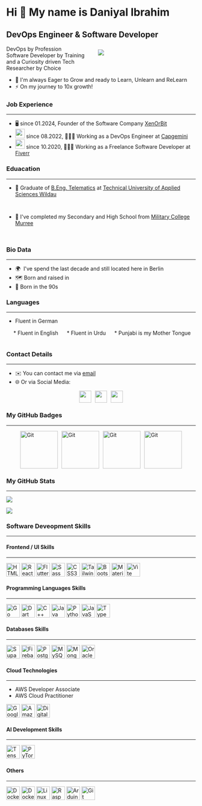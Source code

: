 Hi 👋 My name is Daniyal Ibrahim
================================

DevOps Engineer & Software Developer
---

<div style="width:250px; display: block; float: right; padding:10px;">
    <img src="https://lh3.googleusercontent.com/drive-viewer/AK7aPaDftxi4ixS_nKqQSx8qL5z24Ihfll9eJa7vZUVynuQ9b49zHV8oV4DeocY9WJUoeMI0l5w5BDtDSGINYBhrLfMAMrvgew=w2560-h1243" width="auto" height="auto"/>
</div>

<p>
    DevOps by Profession
    <br/>
    Software Developer by Training
    <br/> 
    and a Curiosity driven Tech Researcher by Choice
    <br/>
</p>

* 🧠  I'm always Eager to Grow and ready to Learn, Unlearn and ReLearn
* ⚡  On my journey to 10x growth!

### Job Experience
-----------------
* 🖥️ since 01.2024, Founder of the Software Company [XenOrBit](https://xenorbit.com)
* <img src="https://encrypted-tbn0.gstatic.com/images?q=tbn:ANd9GcRLLstVwDcORp7VjBIr_twK8_gTtiGQR8OtsYotSMrqsL0zovi6kp5-6rJFq5GS8on6pJw&usqp=CAU" width="auto" height="25"/>  since 08.2022, 🧑🏾‍💻 Working as a DevOps Engineer at [Capgemini](https://www.capgemini.com/de-de/) <img src="https://www.countryflags.com/wp-content/uploads/germany-flag-png-large.png" width="auto" height="15"/>
* <img src="https://pbs.twimg.com/profile_images/1453339438029869059/Mpk9QXje_400x400.jpg" width="auto" height="25"/> since 10.2020, 🧑🏾‍💻 Working as a Freelance Software Developer at [Fiverr](https://www.fiverr.com/notyouravgdev) 


### Eduacation
-----------------

* 🏫  Graduate of [B.Eng. Telematics](https://en.th-wildau.de/index.php?id=23510) at [Technical University of Applied Sciences Wildau](https://en.th-wildau.de/) 
<img src="https://www.countryflags.com/wp-content/uploads/germany-flag-png-large.png" width="auto" height="15"/>

* 🏫  I've completed my Secondary and High School from [Military College Murree](https://www.mcm.edu.pk/mcm/) 
<img src="https://www.countryflags.com/wp-content/uploads/pakistan-flag-png-large.png" width="auto" height="15"/>


### Bio Data
-----------------
* 🌍  I've spend the last decade and still located here in Berlin <img src="https://www.countryflags.com/wp-content/uploads/germany-flag-png-large.png" width="auto" height="15"/> 
* 🗺️ Born and raised in <img src="https://www.countryflags.com/wp-content/uploads/pakistan-flag-png-large.png" width="auto" height="15"/>
* 🎂 Born in the 90s <img src="https://www.countryflags.com/wp-content/uploads/pakistan-flag-png-large.png" width="auto" height="15"/>

### Languages
-----------------
* Fluent in German 
<img src="https://www.countryflags.com/wp-content/uploads/germany-flag-png-large.png" width="auto" height="15"/>
* Fluent in English 
<img src="https://www.countryflags.com/wp-content/uploads/united-kingdom-flag-png-large.png" width="auto" height="15"/>
* Fluent in Urdu 
<img src="https://www.countryflags.com/wp-content/uploads/pakistan-flag-png-large.png" width="auto" height="15"/>
* Punjabi is my Mother Tongue 
<img src="https://www.countryflags.com/wp-content/uploads/pakistan-flag-png-large.png" width="auto" height="15"/>


### Contact Details
-----------------

* ✉️ You can contact me via [email](mailto:daniyal.ibrahim10@gmail.com)
* 🌐 Or via Social Media:
 
<div style="display:flex; gap:10px; align-items:center; justify-content:center;">
    <a href="https://www.github.com/danyworks"> 
        <img src="https://raw.githubusercontent.com/danielcranney/readme-generator/main/public/icons/socials/github.svg" width="32" height="32" /> 
    </a>
    <a href="https://www.linkedin.com/in/daniyal-ibrahim"  >
        <img src="https://raw.githubusercontent.com/danielcranney/readme-generator/main/public/icons/socials/linkedin.svg" width="32" height="32" />
    </a>
    <a href="https://www.x.com/dany_439" target="_blank" > 
        <img src="https://raw.githubusercontent.com/danielcranney/readme-generator/main/public/icons/socials/twitter.svg" width="32" height="32" />
    </a>
</div>

### My GitHub Badges
----------------------------------------------------------------
<div style="display:flex; gap:10px; align-items:center; justify-content:center;">
    <a href="https://github.com/danyworks?tab=achievements&achievement=yolo" target="_blank">
        <img src="https://github.githubassets.com/images/modules/profile/achievements/yolo-default.png" width="100" height="100" alt="Git" />
    </a>
    <a href="https://github.com/danyworks?tab=achievements&achievement=quickdraw" target="_blank">
        <img src="https://github.githubassets.com/images/modules/profile/achievements/quickdraw-default.png" width="100" height="100" alt="Git" />
    </a>
    <a href="https://github.com/danyworks?tab=achievements&achievement=pull-shark" target="_blank">
        <img src="https://github.githubassets.com/images/modules/profile/achievements/pull-shark-default.png" width="100" height="100" alt="Git" />
    </a>
    <a href="https://github.com/danyworks?tab=achievements&achievement=arctic-code-vault-contributor" target="_blank">
        <img src="https://github.githubassets.com/images/modules/profile/achievements/arctic-code-vault-contributor-default.png" width="100" height="100" alt="Git" />
    </a>
</div>

### My GitHub Stats
----------------------------------------------------------------
<img
src="https://img.shields.io/github/followers/danyworks?logo=github&style=for-the-badge&color=0891b2&labelColor=1c1917" />

<a href="http://www.github.com/danyworks"><img src="https://github-readme-streak-stats.herokuapp.com/?user=danyworks&stroke=ffffff&background=1c1917&ring=0891b2&fire=0891b2&currStreakNum=ffffff&currStreakLabel=0891b2&sideNums=ffffff&sideLabels=ffffff&dates=ffffff&hide_border=true" /></a>

### Software Deveopment Skills
----------------------------------------------------------------

#### Frontend / UI Skills
----------------------------------------------------------------
<img src="https://raw.githubusercontent.com/danielcranney/readme-generator/main/public/icons/skills/html5-colored.svg" width="36" height="36" alt="HTML5" />
<img src="https://raw.githubusercontent.com/danielcranney/readme-generator/main/public/icons/skills/react-colored.svg" width="36" height="36" alt="React" />
<img src="https://raw.githubusercontent.com/danielcranney/readme-generator/main/public/icons/skills/flutter-colored.svg" width="36" height="36" alt="Flutter" />

<img src="https://raw.githubusercontent.com/danielcranney/readme-generator/main/public/icons/skills/sass-colored.svg" width="36" height="36" alt="Sass" />
<img src="https://raw.githubusercontent.com/danielcranney/readme-generator/main/public/icons/skills/css3-colored.svg" width="36" height="36" alt="CSS3" />
<img src="https://raw.githubusercontent.com/danielcranney/readme-generator/main/public/icons/skills/tailwindcss-colored.svg" width="36" height="36" alt="TailwindCSS" />
<img src="https://raw.githubusercontent.com/danielcranney/readme-generator/main/public/icons/skills/bootstrap-colored.svg" width="36" height="36" alt="Bootstrap" />
<img src="https://raw.githubusercontent.com/danielcranney/readme-generator/main/public/icons/skills/materialui-colored.svg" width="36" height="36" alt="Material UI" />

<img src="https://raw.githubusercontent.com/danielcranney/readme-generator/main/public/icons/skills/vite-colored.svg" width="36" height="36" alt="Vite" />


#### Programming Languages Skills
----------------------------------------------------------------
<img src="https://raw.githubusercontent.com/danielcranney/readme-generator/main/public/icons/skills/go-colored.svg" width="36" height="36" alt="Go" />
<img src="https://raw.githubusercontent.com/danielcranney/readme-generator/main/public/icons/skills/dart-colored.svg" width="36" height="36" alt="Dart" />
<img src="https://raw.githubusercontent.com/danielcranney/readme-generator/main/public/icons/skills/cplusplus-colored.svg" width="36" height="36" alt="C++" />
<img src="https://raw.githubusercontent.com/danielcranney/readme-generator/main/public/icons/skills/java-colored.svg" width="36" height="36" alt="Java" />
<img src="https://raw.githubusercontent.com/danielcranney/readme-generator/main/public/icons/skills/python-colored.svg" width="36" height="36" alt="Python" />
<img src="https://raw.githubusercontent.com/danielcranney/readme-generator/main/public/icons/skills/javascript-colored.svg" width="36" height="36" alt="JavaScript" />
<img src="https://raw.githubusercontent.com/danielcranney/readme-generator/main/public/icons/skills/typescript-colored.svg" width="36" height="36" alt="TypeScript" />

#### Databases Skills
---------------------------------------------------------------
<img src="https://raw.githubusercontent.com/danielcranney/readme-generator/main/public/icons/skills/supabase-colored.svg" width="36" height="36" alt="Supabase" />
<img src="https://raw.githubusercontent.com/danielcranney/readme-generator/main/public/icons/skills/firebase-colored.svg" width="36" height="36" alt="Firebase" />
<img src="https://raw.githubusercontent.com/danielcranney/readme-generator/main/public/icons/skills/postgresql-colored.svg" width="36" height="36" alt="PostgreSQL" />
<img src="https://raw.githubusercontent.com/danielcranney/readme-generator/main/public/icons/skills/mysql-colored.svg" width="36" height="36" alt="MySQL" />
<img src="https://raw.githubusercontent.com/danielcranney/readme-generator/main/public/icons/skills/mongodb-colored.svg" width="36" height="36" alt="MongoDB" />
<img src="https://raw.githubusercontent.com/danielcranney/readme-generator/main/public/icons/skills/oracle-colored.svg" width="36" height="36" alt="Oracle" />


#### Cloud Technologies
----------------------------------------------------------------
* AWS Developer Associate
* AWS Cloud Practitioner

<img src="https://raw.githubusercontent.com/danielcranney/readme-generator/main/public/icons/skills/googlecloud-colored.svg" width="36" height="36" alt="Google Cloud" />
<img src="https://raw.githubusercontent.com/danielcranney/readme-generator/main/public/icons/skills/aws-colored.svg" width="36" height="36" alt="Amazon Web Services" />
<img src="https://raw.githubusercontent.com/danielcranney/readme-generator/main/public/icons/skills/digitalocean-colored.svg" width="36" height="36" alt="Digital Ocean" />


#### AI Development Skills
----------------------------------------------------------------
<img src="https://raw.githubusercontent.com/danielcranney/readme-generator/main/public/icons/skills/tensorflow-colored.svg" width="36" height="36" alt="TensorFlow" />
<img src="https://raw.githubusercontent.com/danielcranney/readme-generator/main/public/icons/skills/pytorch-colored.svg" width="36" height="36" alt="PyTorch" />

#### Others
----------------------------------------------------------------

<img src="https://raw.githubusercontent.com/danielcranney/readme-generator/main/public/icons/skills/docker-colored.svg" width="36" height="36" alt="Docker" />
<img src="https://encrypted-tbn0.gstatic.com/images?q=tbn:ANd9GcTIpiHOn5CYgoJQjeN2vzb5xuLvDe9EmDgJ7WnRXU9QpD33HkAEKaDRtRxvPJTS1bOZun0&usqp=CAU" width="36" height="36" alt="Docker" />
<img src="https://raw.githubusercontent.com/danielcranney/readme-generator/main/public/icons/skills/linux-colored.svg" width="36" height="36" alt="Linux" />
<img src="https://raw.githubusercontent.com/danielcranney/readme-generator/main/public/icons/skills/raspberrypi-colored.svg" width="36" height="36" alt="Raspberry Pi" />
<img src="https://raw.githubusercontent.com/danielcranney/readme-generator/main/public/icons/skills/arduino-colored.svg" width="36" height="36" alt="Arduino" />
<img src="https://raw.githubusercontent.com/danielcranney/readme-generator/main/public/icons/skills/git-colored.svg" width="36" height="36" alt="Git" />

